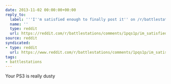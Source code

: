 ```yaml
---
date: 2013-11-02 00:00:00+00:00
reply_to:
  label: '''I''m satisfied enough to finally post it'' on /r/battlestations'
  name: ''
  type: reddit
  url: https://reddit.com/r/battlestations/comments/1pqs1p/im_satisfied_enough_to_finally_post_it/
source: reddit
syndicated:
- type: reddit
  url: https://www.reddit.com/r/battlestations/comments/1pqs1p/im_satisfied_enough_to_finally_post_it/cd51xq1/
tags:
- battlestations
---
```


Your PS3 is really dusty